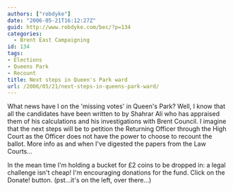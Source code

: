 ```yaml
---
authors: ["robdyke"]
date: "2006-05-21T16:12:27Z"
guid: http://www.robdyke.com/bec/?p=134
categories:
  - Brent East Campaigning
id: 134
tags:
- Elections
- Queens Park
- Recount
title: Next steps in Queen's Park ward
url: /2006/05/21/next-steps-in-queens-park-ward/
---
```

What news have I on the 'missing votes' in Queen's Park? Well, I know that all the candidates have been written to by Shahrar Ali who has appraised them of his calculations and his investigations with Brent Council. I imagine that the next steps will be to petition the Returning Officer through the High Court as the Officer does not have the power to choose to recount the ballot. More info as and when I've digested the papers from the Law Courts...

In the mean time I'm holding a bucket for £2 coins to be dropped in: a legal challenge isn't cheap! I'm encouraging donations for the fund. Click on the Donate! button. (pst...it's on the left, over there...)